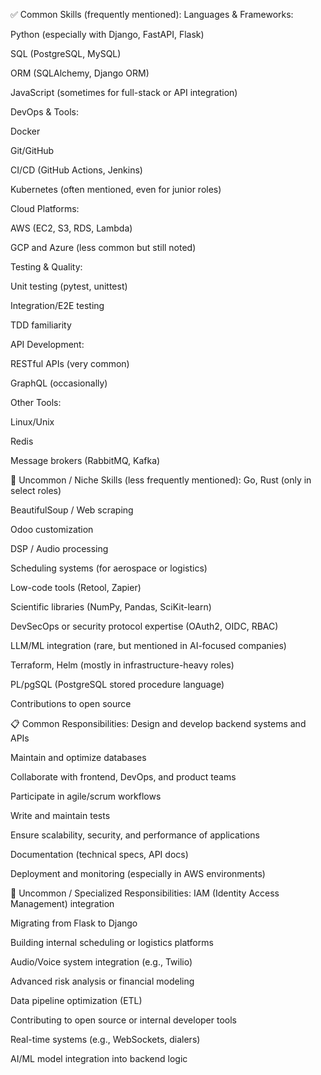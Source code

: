 ✅ Common Skills (frequently mentioned):
Languages & Frameworks:

Python (especially with Django, FastAPI, Flask)

SQL (PostgreSQL, MySQL)

ORM (SQLAlchemy, Django ORM)

JavaScript (sometimes for full-stack or API integration)

DevOps & Tools:

Docker

Git/GitHub

CI/CD (GitHub Actions, Jenkins)

Kubernetes (often mentioned, even for junior roles)

Cloud Platforms:

AWS (EC2, S3, RDS, Lambda)

GCP and Azure (less common but still noted)

Testing & Quality:

Unit testing (pytest, unittest)

Integration/E2E testing

TDD familiarity

API Development:

RESTful APIs (very common)

GraphQL (occasionally)

Other Tools:

Linux/Unix

Redis

Message brokers (RabbitMQ, Kafka)

🧠 Uncommon / Niche Skills (less frequently mentioned):
Go, Rust (only in select roles)

BeautifulSoup / Web scraping

Odoo customization

DSP / Audio processing

Scheduling systems (for aerospace or logistics)

Low-code tools (Retool, Zapier)

Scientific libraries (NumPy, Pandas, SciKit-learn)

DevSecOps or security protocol expertise (OAuth2, OIDC, RBAC)

LLM/ML integration (rare, but mentioned in AI-focused companies)

Terraform, Helm (mostly in infrastructure-heavy roles)

PL/pgSQL (PostgreSQL stored procedure language)

Contributions to open source

📋 Common Responsibilities:
Design and develop backend systems and APIs

Maintain and optimize databases

Collaborate with frontend, DevOps, and product teams

Participate in agile/scrum workflows

Write and maintain tests

Ensure scalability, security, and performance of applications

Documentation (technical specs, API docs)

Deployment and monitoring (especially in AWS environments)

🎯 Uncommon / Specialized Responsibilities:
IAM (Identity Access Management) integration

Migrating from Flask to Django

Building internal scheduling or logistics platforms

Audio/Voice system integration (e.g., Twilio)

Advanced risk analysis or financial modeling

Data pipeline optimization (ETL)

Contributing to open source or internal developer tools

Real-time systems (e.g., WebSockets, dialers)

AI/ML model integration into backend logic

